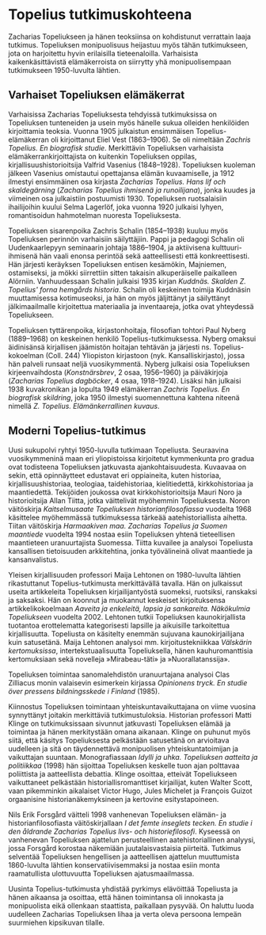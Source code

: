 # Topelius tutkimuskohteena

Zacharias Topeliukseen ja hänen teoksiinsa on kohdistunut verrattain laaja tutkimus. Topeliuksen monipuolisuus heijastuu myös tähän tutkimukseen, jota on harjoitettu hyvin erilaisilla tieteenaloilla. Varhaisista kaikenkäsittävistä elämäkerroista on siirrytty yhä monipuolisempaan tutkimukseen 1950-luvulta lähtien.<br/>

## Varhaiset Topeliuksen elämäkerrat

Varhaisissa Zacharias Topeliuksesta tehdyissä tutkimuksissa on Topeliuksen tunteneiden ja usein myös hänelle sukua olleiden henkilöiden kirjoittamia teoksia. Vuonna 1905 julkaistun ensimmäisen Topelius-elämäkerran oli kirjoittanut Eliel Vest (1863–1906). Se oli nimeltään *Zachris Topelius. En biografisk studie*. Merkittävin Topeliuksen varhaisista elämäkerrankirjoittajista on kuitenkin Topeliuksen oppilas, kirjallisuushistorioitsija Valfrid Vasenius (1848–1928). Topeliuksen kuoleman jälkeen Vasenius omistautui opettajansa elämän kuvaamiselle, ja 1912 ilmestyi ensimmäinen osa kirjasta *Zacharias Topelius. Hans lif och skaldegärning* (*Zacharias Topelius ihmisenä ja runoilijana*), jonka kuudes ja viimeinen osa julkaistiin postuumisti 1930. Topeliuksen ruotsalaisiin ihailijoihin kuului Selma Lagerlöf, joka vuonna 1920 julkaisi lyhyen, romantisoidun hahmotelman nuoresta Topeliuksesta.<br/>

Topeliuksen sisarenpoika Zachris Schalin (1854–1938) kuuluu myös Topeliuksen perinnön varhaisiin säilyttäjiin. Pappi ja pedagogi Schalin oli Uudenkaarlepyyn seminaarin johtaja 1886–1904, ja aktiivisena kulttuuri-ihmisenä hän vaali enonsa perintöä sekä aatteellisesti että konkreettisesti. Hän järjesti keräyksen Topeliuksen entisen kesämökin, Majniemen, ostamiseksi, ja mökki siirrettiin sitten takaisin alkuperäiselle paikalleen Alörniin. Vanhuudessaan Schalin julkaisi 1935 kirjan *Kuddnäs. Skalden Z. Topelius' forna hemgårds historia*. Schalin oli keskeinen toimija Kuddnäsin muuttamisessa kotimuseoksi, ja hän on myös jäljittänyt ja säilyttänyt jälkimaailmalle kirjoitettua materiaalia ja inventaareja, jotka ovat yhteydessä Topeliukseen.<br/>

Topeliuksen tyttärenpoika, kirjastonhoitaja, filosofian tohtori Paul Nyberg (1889–1968) on keskeinen henkilö Topelius-tutkimuksessa. Nyberg omaksui äidinisänsä kirjallisen jäämistön hoitajan tehtävän ja järjesti ns. Topelius-kokoelman (Coll. 244) Yliopiston kirjastoon (nyk. Kansalliskirjasto), jossa hän palveli runsaat neljä vuosikymmentä. Nyberg julkaisi osia Topeliuksen kirjeenvaihdosta (*Konstnärsbrev*, 2 osaa, 1956–1960) ja päiväkirjoja (*Zacharias Topelius dagböcker*, 4 osaa, 1918–1924). Lisäksi hän julkaisi 1938 kuvakronikan ja lopulta 1949 elämäkerran *Zachris Topelius. En biografisk skildring*, joka 1950 ilmestyi suomennettuna kahtena niteenä nimellä *Z. Topelius. Elämänkerrallinen kuvaus*.<br/>

## Moderni Topelius-tutkimus

Uusi sukupolvi ryhtyi 1950-luvulla tutkimaan Topeliusta. Seuraavina vuosikymmeninä maan eri yliopistoissa kirjoitetut kymmenkunta pro gradua ovat todisteena Topeliuksen jatkuvasta ajankohtaisuudesta. Kuvaavaa on sekin, että opinnäytteet edustavat eri oppiaineita, kuten historiaa, kirjallisuushistoriaa, teologiaa, taidehistoriaa, kielitiedettä, kirkkohistoriaa ja maantiedettä. Tekijöiden joukossa ovat kirkkohistorioitsija Mauri Noro ja historioitsija Allan Tiitta, jotka väittelivät myöhemmin Topeliuksesta. Noron väitöskirja *Kaitselmusaate Topeliuksen historianfilosofiassa* vuodelta 1968 käsittelee myöhemmässä tutkimuksessa tärkeää aatehistoriallista aihetta. Tiitan väitöskirja *Harmaakiven maa. Zacharias Topelius ja Suomen maantiede* vuodelta 1994 nostaa esiin Topeliuksen yhtenä tieteellisen maantieteen uranuurtajista Suomessa. Tiitta kuvailee ja analysoi Topeliusta kansallisen tietoisuuden arkkitehtina, jonka työvälineinä olivat maantiede ja kansanvalistus.<br/>

Yleisen kirjallisuuden professori Maija Lehtonen on 1980-luvulta lähtien rikastuttanut Topelius-tutkimusta merkittävällä tavalla. Hän on julkaissut useita artikkeleita Topeliuksen kirjailijantyöstä suomeksi, ruotsiksi, ranskaksi ja saksaksi. Hän on koonnut ja muokannut keskeiset kirjoituksensa artikkelikokoelmaan *Aaveita ja enkeleitä, lapsia ja sankareita. Näkökulmia Topeliukseen* vuodelta 2002. Lehtonen tutkii Topeliuksen kaunokirjallista tuotantoa erottelematta kategorisesti lapsille ja aikuisille tarkoitettua kirjallisuutta. Topeliusta on käsitelty enemmän sujuvana kaunokirjailijana kuin satusetänä. Maija Lehtonen analysoi mm. kirjoitustekniikkaa *Välskärin kertomuksissa*, intertekstuaalisuutta Topeliuksella, hänen kauhuromanttisia kertomuksiaan sekä novelleja »Mirabeau-täti» ja »Nuorallatanssija».<br/>

Topeliuksen toimintaa sanomalehdistön uranuurtajana analysoi Clas Zilliacus monin valaisevin esimerkein kirjassa *Opinionens tryck. En studie över pressens bildningsskede i Finland* (1985).<br/>

Kiinnostus Topeliuksen toimintaan yhteiskuntavaikuttajana on viime vuosina synnyttänyt joitakin merkittäviä tutkimustuloksia. Historian professori Matti Klinge on tutkimuksissaan sivunnut jatkuvasti Topeliuksen elämää ja toimintaa ja hänen merkitystään omana aikanaan. Klinge on puhunut myös siitä, että käsitys Topeliuksesta pelkästään satusetänä on arvioitava uudelleen ja sitä on täydennettävä monipuolisen yhteiskuntatoimijan ja vaikuttajan suuntaan. Monografiassaan *Idylli ja uhka. Topeliuksen aatteita ja politiikkaa* (1998) hän sijoittaa Topeliuksen keskelle tuon ajan polttavaa poliittista ja aatteellista debattia. Klinge osoittaa, etteivät Topeliukseen vaikuttaneet pelkästään historiallisromanttiset kirjailijat, kuten Walter Scott, vaan pikemminkin aikalaiset Victor Hugo, Jules Michelet ja François Guizot orgaanisine historianäkemyksineen ja kertovine esitystapoineen.<br/>

Nils Erik Forsgård väitteli 1998 vanhenevan Topeliuksen elämän- ja historianfilosofiasta väitöskirjallaan *I det femte inseglets tecken. En studie i den åldrande Zacharias Topelius livs- och historiefilosofi*. Kyseessä on vanhenevan Topeliuksen ajattelun perusteellinen aatehistoriallinen analyysi, jossa Forsgård korostaa näkemiään juutalaisvastaisia piirteitä. Tutkimus selventää Topeliuksen hengellisen ja aatteellisen ajattelun muuttumista 1860-luvulta lähtien konservatiivisemmaksi ja nostaa esiin monta raamatullista ulottuvuutta Topeliuksen ajatusmaailmassa.<br/>

Uusinta Topelius-tutkimusta yhdistää pyrkimys elävöittää Topeliusta ja hänen aikaansa ja osoittaa, että hänen toimintansa oli innokasta ja monipuolista eikä ollenkaan staattista, paikallaan pysyvää. On haluttu luoda uudelleen Zacharias Topeliuksen lihaa ja verta oleva persoona lempeän suurmiehen kipsikuvan tilalle.<br/>